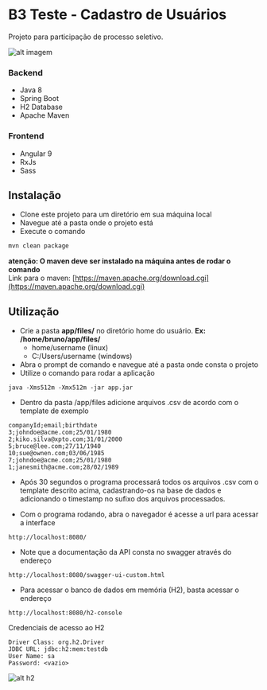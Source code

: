 # B3 Teste - Cadastro de Usuários
Projeto para participação de processo seletivo.  

![alt imagem](https://i.ibb.co/s6QMqBs/ss1.png)

### Backend
- Java 8
- Spring Boot
- H2 Database
- Apache Maven

### Frontend
- Angular 9
- RxJs
- Sass

## Instalação

- Clone este projeto para um diretório em sua máquina local
- Navegue até a pasta onde o projeto está
- Execute o comando 

```bash
mvn clean package
```
**atenção: O maven deve ser instalado na máquina antes de rodar o comando**  
Link para o maven: [https://maven.apache.org/download.cgi](https://maven.apache.org/download.cgi)

## Utilização

- Crie a pasta **app/files/** no diretório home do usuário. **Ex: /home/bruno/app/files/**
  - home/username (linux)
  - C:/Users/username (windows)
- Abra o prompt de comando e navegue até a pasta onde consta o projeto
- Utilize o comando para rodar a aplicação

```
java -Xms512m -Xmx512m -jar app.jar
```
- Dentro da pasta /app/files adicione arquivos .csv de acordo com o template de exemplo

```
companyId;email;birthdate
3;johndoe@acme.com;25/01/1980
2;kiko.silva@xpto.com;31/01/2000
5;bruce@lee.com;27/11/1940
10;sue@ownen.com;03/06/1985
7;johndoe@acme.com;25/01/1980
1;janesmith@acme.com;28/02/1989
```
- Após 30 segundos o programa processará todos os arquivos .csv com o template descrito acima, cadastrando-os na base de dados e adicionando o timestamp no sufixo dos arquivos processados.

- Com o programa rodando, abra o navegador é acesse a url para acessar a interface
```
http://localhost:8080/
```

- Note que a documentação da API consta no swagger através do endereço
```
http://localhost:8080/swagger-ui-custom.html
```

- Para acessar o banco de dados em memória (H2), basta acessar o endereço

```
http://localhost:8080/h2-console
```

Credenciais de acesso ao H2
```
Driver Class: org.h2.Driver
JDBC URL: jdbc:h2:mem:testdb
User Name: sa
Password: <vazio>
```

![alt h2](https://i.ibb.co/nDYWkF5/s2.png)
